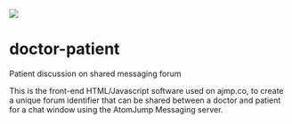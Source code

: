 <img src="https://atomjump.com/images/logo80.png">

# doctor-patient
Patient discussion on shared messaging forum

This is the front-end HTML/Javascript software used on ajmp.co, to create a unique forum identifier that can be shared between a doctor and patient for a chat window using the AtomJump Messaging server.

